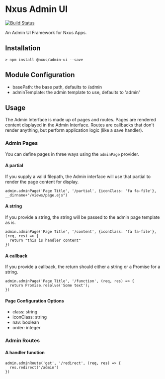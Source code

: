 # Nxus Admin UI

[![Build Status](https://travis-ci.org/nxus/admin-ui.svg?branch=master)](https://travis-ci.org/nxus/admin-ui)

An Admin UI Framework for Nxus Apps.

## Installation

```
> npm install @nxus/admin-ui --save
```

## Module Configuration

* basePath: the base path, defaults to /admin
* adminTemplate: the admin template to use, defaults to 'admin'

## Usage

The Admin Interface is made up of pages and routes. Pages are rendered content displayed in the Admin Interface. Routes are callbacks that don't render anything, but perform application logic (like a save handler).

### Admin Pages

You can define pages in three ways using the `adminPage` provider. 

#### A partial

If you supply a valid filepath, the Admin interface will use that partial to render the page content for display.

```
admin.adminPage('Page Title', '/partial', {iconClass: 'fa fa-file'}, __dirname+"/views/page.ejs")
```

#### A string

If you provide a string, the string will be passed to the admin page template as is.

```
admin.adminPage('Page Title', '/content', {iconClass: 'fa fa-file'}, (req, res) => {
  return "this is handler content"
})
```

#### A callback

If you provide a callback, the return should either a string or a Promise for a string.

```
admin.adminPage('Page Title', '/function', (req, res) => {
  return Promise.resolve('Some text');
})
```

#### Page Configuration Options

- class: string
- iconClass: string
- nav: boolean
- order: integer

### Admin Routes

#### A handler function

```
admin.adminRoute('get', '/redirect', (req, res) => {
  res.redirect('/admin')
})
```

